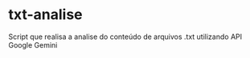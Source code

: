 # txt-analise
Script que realisa a analise do conteúdo de arquivos .txt utilizando API Google Gemini
